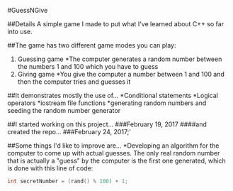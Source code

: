 #GuessNGive

##Details
A simple game I made to put what I've learned about C++ so far into use. 

##The game has two different game modes you can play:
1. Guessing game
	*The computer generates a random number between the numbers 1 and 100 which you have to guess
2. Giving game
	*You give the computer a number between 1 and 100 and then the computer tries and guesses it	

##It demonstrates mostly the use of...
*Conditional statements
*Logical operators
*iostream file functions
*generating random numbers and seeding the random number generator

##I started working on this project...
###February 19, 2017
####and created the repo...
###February 24, 2017;'

##Some things I'd like to improve are...
*Developing an algorithm for the computer to come up with actual guesses. The only real random number that is actually a "guess" by the computer is the first one generated, which is done with this line of code:

```cpp
int secretNumber = (rand() % 100) + 1;
```
